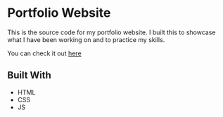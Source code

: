 # Portfolio Website

This is the source code for my portfolio website. I built this to showcase what I have been working on and to practice my skills.

You can check it out [here](http://s-mckee.github.io)

## Built With

-   HTML
-   CSS
-   JS
